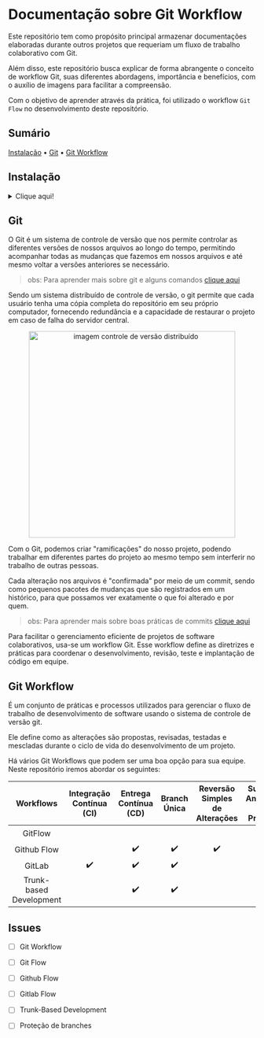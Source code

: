 # Documentação sobre Git Workflow

Este repositório tem como propósito principal armazenar documentações elaboradas durante outros projetos que requeriam um fluxo de trabalho colaborativo com Git.

Além disso, este repositório busca explicar de forma abrangente o conceito de workflow Git, suas diferentes abordagens, importância e benefícios, com o auxílio de imagens para facilitar a compreensão.

Com o objetivo de aprender através da prática, foi utilizado o workflow `Git Flow` no desenvolvimento deste repositório.

## Sumário

[Instalação](#instalação) • [Git](#git) • [Git Workflow](#git-workflow)

## Instalação
<details>
<summary>Clique aqui!</summary>
<p>
Para começar, clone o repositório do projeto em seu ambiente local. Siga a etapa abaixo:

* Abra o terminal na pasta onde deseja clonar o repositório.

* Clone o repositório para o seu ambiente local usando o seguinte comando:

```git
git clone https://github.com/JoaoLucasAssis/Git_Workflow.git
```

> obs: Certifique-se de ter o git instalado antes de executar o comando no terminal

* Execute o comando a seguir para buscar todas as branches do repositório remoto:

```git
git fetch --all
```

> obs: Para listar todas as branches, execute o comando:
>
> git branch -a

* Crie uma branch local baseada na branch remota `develop` com o seguinte comando:

```git
git checkout develop
```

Agora você está pronto para começar a trabalhar em sua nova branch!
</p>
</details>

## Git

O Git é um sistema de controle de versão que nos permite controlar as diferentes versões de nossos arquivos ao longo do tempo, permitindo acompanhar todas as mudanças que fazemos em nossos arquivos e até mesmo voltar a versões anteriores se necessário.
> obs: Para aprender mais sobre git e alguns comandos [clique aqui](https://github.com/JoaoLucasAssis/Git_GitHub)

Sendo um sistema distribuído de controle de versão, o git permite que cada usuário tenha uma cópia completa do repositório em seu próprio computador, fornecendo redundância e a capacidade de restaurar o projeto em caso de falha do servidor central.

<p align="center"><img  src="https://git-scm.com/book/en/v2/images/distributed.png" alt="imagem controle de versão distribuído" width="420px" height="420px"/></p>

Com o Git, podemos criar "ramificações" do nosso projeto, podendo trabalhar em diferentes partes do projeto ao mesmo tempo sem interferir no trabalho de outras pessoas. 

Cada alteração nos arquivos é "confirmada" por meio de um commit, sendo como pequenos pacotes de mudanças que são registrados em um histórico, para que possamos ver exatamente o que foi alterado e por quem.
> obs: Para aprender mais sobre boas práticas de commits [clique aqui](https://github.com/JoaoLucasAssis/Git_Workflow/blob/develop/commits.md)

Para facilitar o gerenciamento eficiente de projetos de software colaborativos, usa-se um workflow Git. Esse workflow define as diretrizes e práticas para coordenar o desenvolvimento, revisão, teste e implantação de código em equipe.

## Git Workflow

É um conjunto de práticas e processos utilizados para gerenciar o fluxo de trabalho de desenvolvimento de software usando o sistema de controle de versão git.

Ele define como as alterações são propostas, revisadas, testadas e mescladas durante o ciclo de vida do desenvolvimento de um projeto.

Há vários Git Workflows que podem ser uma boa opção para sua equipe. Neste repositório iremos abordar os seguintes:

[
Eu não tenho certeza de nada que está marcado nessa tabela
_
CONFIRMAR ANTES DE MUDAR A VISIBILIDADE DO REPOSITÓRIO
_
]: #

|Workflows     |Integração Contínua (CI)|Entrega Contínua (CD)|Branch Única|Reversão Simples de Alterações|Suporte a Ambientes de Produção|Automação de Testes|Facilidade de Uso|Flexibiliade|Estabilidade|Automatização|Simplicidade|Agilidade|
|:------------:|:----------------------:|:-------------------:|:----------:|:----------------------------:|:-----------------------------:|:-----------------:|:---------------:|:----------:|:----------:|:-----------:|:----------:|:-------:|
|GitFlow       |                        |                     |            |                              |:heavy_check_mark:             |:heavy_check_mark: |                 |            |:heavy_check_mark:|:heavy_check_mark:|            |         |
|Github Flow   |                        |:heavy_check_mark:   |:heavy_check_mark:|:heavy_check_mark:      |                               |:heavy_check_mark: |:heavy_check_mark:|:heavy_check_mark:|            |:heavy_check_mark:|:heavy_check_mark:|         |
|GitLab        |:heavy_check_mark:      |:heavy_check_mark:   |:heavy_check_mark:|                        |:heavy_check_mark:             |:heavy_check_mark: |                 |            |:heavy_check_mark:|:heavy_check_mark:|            |         |
|Trunk-based Development|               |:heavy_check_mark:   |:heavy_check_mark:|                        |                               |                   |                 |            |            |             |:heavy_check_mark:|:heavy_check_mark:|

## Issues

- [ ] Git Workflow

- [ ] Git Flow

- [ ] Github Flow

- [ ] Gitlab Flow

- [ ] Trunk-Based Development

- [ ] Proteção de branches
